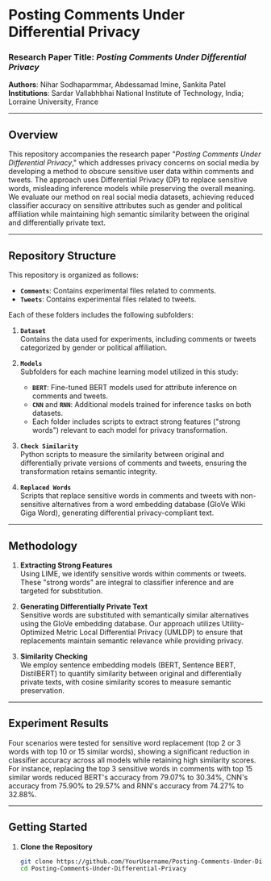# Posting Comments Under Differential Privacy

### Research Paper Title: _Posting Comments Under Differential Privacy_

**Authors**: Nihar Sodhaparmmar, Abdessamad Imine, Sankita Patel  
**Institutions**: Sardar Vallabhbhai National Institute of Technology, India; Lorraine University, France

---

## Overview

This repository accompanies the research paper "_Posting Comments Under Differential Privacy_," which addresses privacy concerns on social media by developing a method to obscure sensitive user data within comments and tweets. The approach uses Differential Privacy (DP) to replace sensitive words, misleading inference models while preserving the overall meaning. We evaluate our method on real social media datasets, achieving reduced classifier accuracy on sensitive attributes such as gender and political affiliation while maintaining high semantic similarity between the original and differentially private text.

---

## Repository Structure

This repository is organized as follows:

- **`Comments`**: Contains experimental files related to comments.
- **`Tweets`**: Contains experimental files related to tweets.

Each of these folders includes the following subfolders:

1. **`Dataset`**  
   Contains the data used for experiments, including comments or tweets categorized by gender or political affiliation.

2. **`Models`**  
   Subfolders for each machine learning model utilized in this study:

   - **`BERT`**: Fine-tuned BERT models used for attribute inference on comments and tweets.
   - **`CNN`** and **`RNN`**: Additional models trained for inference tasks on both datasets.
   - Each folder includes scripts to extract strong features ("strong words") relevant to each model for privacy transformation.

3. **`Check Similarity`**  
   Python scripts to measure the similarity between original and differentially private versions of comments and tweets, ensuring the transformation retains semantic integrity.

4. **`Replaced Words`**  
   Scripts that replace sensitive words in comments and tweets with non-sensitive alternatives from a word embedding database (GloVe Wiki Giga Word), generating differential privacy-compliant text.

---

## Methodology

1. **Extracting Strong Features**  
   Using LIME, we identify sensitive words within comments or tweets. These "strong words" are integral to classifier inference and are targeted for substitution.

2. **Generating Differentially Private Text**  
   Sensitive words are substituted with semantically similar alternatives using the GloVe embedding database. Our approach utilizes Utility-Optimized Metric Local Differential Privacy (UMLDP) to ensure that replacements maintain semantic relevance while providing privacy.

3. **Similarity Checking**  
   We employ sentence embedding models (BERT, Sentence BERT, DistilBERT) to quantify similarity between original and differentially private texts, with cosine similarity scores to measure semantic preservation.

---

## Experiment Results

Four scenarios were tested for sensitive word replacement (top 2 or 3 words with top 10 or 15 similar words), showing a significant reduction in classifier accuracy across all models while retaining high similarity scores. For instance, replacing the top 3 sensitive words in comments with top 15 similar words reduced BERT's accuracy from 79.07% to 30.34%, CNN's accuracy from 75.90% to 29.57% and RNN's accuracy from 74.27% to 32.88%.

---

## Getting Started

1. **Clone the Repository**
   ```bash
   git clone https://github.com/YourUsername/Posting-Comments-Under-Differential-Privacy.git
   cd Posting-Comments-Under-Differential-Privacy
   ```
